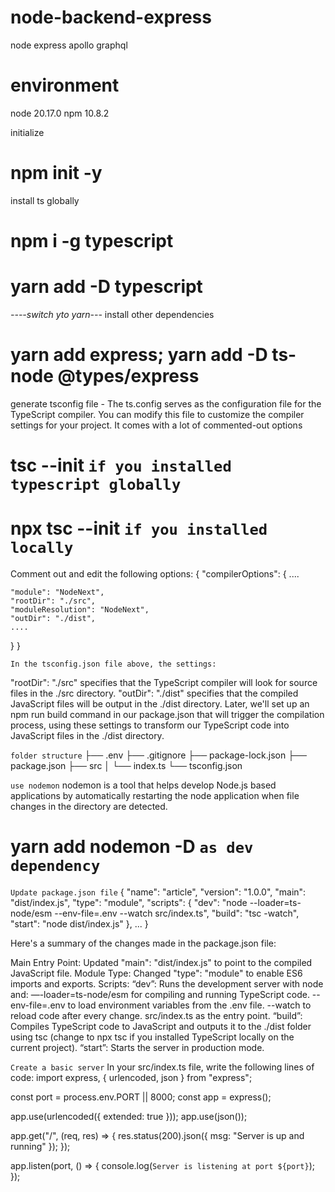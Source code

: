 # node-backend-express
node express apollo graphql
# environment
node 20.17.0 
npm 10.8.2

initialize
# npm init -y

install ts globally
# npm i -g typescript
# yarn add -D typescript
*----switch yto yarn---*
install other dependencies
# yarn add express; yarn add -D ts-node @types/express

generate tsconfig file - The ts.config serves as the configuration file for the TypeScript compiler. You can modify this file to customize the compiler settings for your project. It comes with a lot of commented-out options
# tsc --init   `if you installed typescript globally`
# npx tsc --init `if you installed locally`

Comment out and edit the following options:
{
  "compilerOptions": {
    ....

    "module": "NodeNext", 
    "rootDir": "./src",
    "moduleResolution": "NodeNext",
    "outDir": "./dist",
    ....
  }
}

`In the tsconfig.json file above, the settings:`

"rootDir": "./src" specifies that the TypeScript compiler will look for source files in the ./src directory.
"outDir": "./dist" specifies that the compiled JavaScript files will be output in the ./dist directory. Later, we'll set up an npm run build command in our package.json that will trigger the compilation process, using these settings to transform our TypeScript code into JavaScript files in the ./dist directory.

`folder structure`
├── .env
├── .gitignore
├── package-lock.json
├── package.json
├── src
│  └── index.ts
└── tsconfig.json

`use nodemon`
nodemon is a tool that helps develop Node.js based applications by automatically restarting the node application when file changes in the directory are detected.
# yarn add nodemon -D  `as dev dependency`


`Update package.json file`
{
  "name": "article",
  "version": "1.0.0",
  "main": "dist/index.js",
  "type": "module",
  "scripts": {
    "dev": "node --loader=ts-node/esm --env-file=.env --watch src/index.ts",
    "build": "tsc -watch",
    "start": "node dist/index.js"
  },
  ...
}

Here's a summary of the changes made in the package.json file:

Main Entry Point: Updated "main": "dist/index.js" to point to the compiled JavaScript file.
Module Type: Changed "type": "module" to enable ES6 imports and exports.
Scripts:
“dev”: Runs the development server with node and:
—-loader=ts-node/esm for compiling and running TypeScript code.
--env-file=.env to load environment variables from the .env file.
--watch to reload code after every change.
src/index.ts as the entry point.
“build”: Compiles TypeScript code to JavaScript and outputs it to the ./dist folder using tsc (change to npx tsc if you installed TypeScript locally on the current project).
“start”: Starts the server in production mode.

`Create a basic server`
In your src/index.ts file, write the following lines of code:
import express, { urlencoded, json } from "express";

const port = process.env.PORT || 8000;
const app = express();

app.use(urlencoded({ extended: true }));
app.use(json());

app.get("/", (req, res) => {
  res.status(200).json({ msg: "Server is up and running" });
});

app.listen(port, () => {
  console.log(`Server is listening at port ${port}`);
});